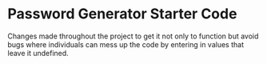 # Password Generator Starter Code

Changes made throughout the project to get it not only to function but avoid bugs where individuals can mess up the code by entering in values that leave it undefined.
